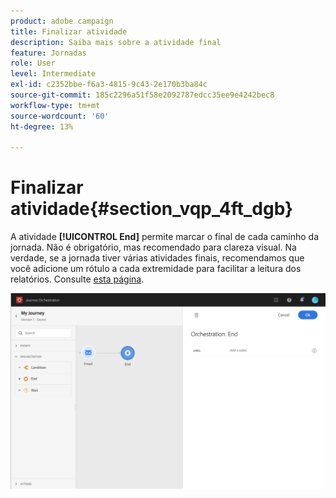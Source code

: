 ```yaml
---
product: adobe campaign
title: Finalizar atividade
description: Saiba mais sobre a atividade final
feature: Jornadas
role: User
level: Intermediate
exl-id: c2352bbe-f6a3-4815-9c43-2e170b3ba84c
source-git-commit: 185c2296a51f58e2092787edcc35ee9e4242bec8
workflow-type: tm+mt
source-wordcount: '60'
ht-degree: 13%

---
```


# Finalizar atividade{#section_vqp_4ft_dgb}

A atividade **[!UICONTROL End]** permite marcar o final de cada caminho da jornada. Não é obrigatório, mas recomendado para clareza visual. Na verdade, se a jornada tiver várias atividades finais, recomendamos que você adicione um rótulo a cada extremidade para facilitar a leitura dos relatórios. Consulte [esta página](../reporting/about-journey-reports.md).

![](../assets/journey54.png)
